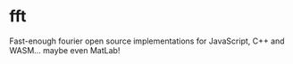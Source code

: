 # fft
Fast-enough fourier open source implementations for JavaScript, C++ and WASM… maybe even MatLab!

